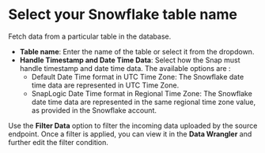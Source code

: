 # Select your Snowflake table name

Fetch data from a particular table in the database.&#x20;

* **Table name**: Enter the name of the table or select it from the dropdown.&#x20;
* **Handle Timestamp and Date Time Data**: Select how the Snap must handle timestamp and date time data. The available options are :
  * Default Date Time format in UTC Time Zone: The Snowflake date time data are represented in UTC Time Zone.&#x20;
  * SnapLogic Date Time format in Regional Time Zone: The Snowflake date time data are represented in the same regional time zone value, as provided in the Snowflake account.

Use the **Filter Data** option to filter the incoming data uploaded by the source endpoint. Once a filter is applied, you can view it in the **Data Wrangler** and further edit the filter condition.
